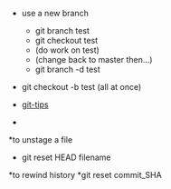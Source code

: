 * use a new branch
  * git branch test
  * git checkout test
  * (do work on test)
  * (change back to master then...)
  * git branch -d test

* git checkout -b test  (all at once)
* [git-tips](http://git.io/git-tips)
* 
*to unstage a file
 * git reset HEAD filename 

*to rewind history
 *git reset commit_SHA

